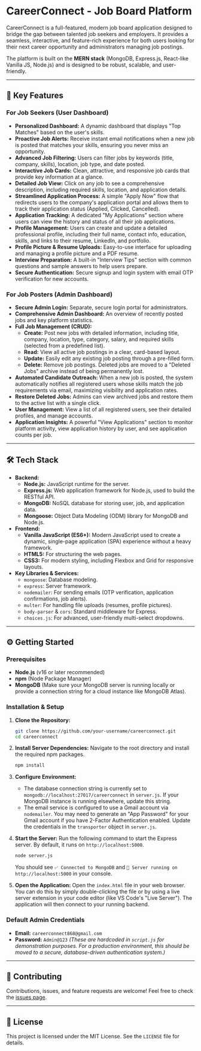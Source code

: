 # CareerConnect - Job Board Platform

CareerConnect is a full-featured, modern job board application designed to bridge the gap between talented job seekers and employers. It provides a seamless, interactive, and feature-rich experience for both users looking for their next career opportunity and administrators managing job postings.

The platform is built on the **MERN stack** (MongoDB, Express.js, React-like Vanilla JS, Node.js) and is designed to be robust, scalable, and user-friendly.

---

## 🚀 Key Features

### For Job Seekers (User Dashboard)
*   **Personalized Dashboard:** A dynamic dashboard that displays "Top Matches" based on the user's skills.
*   <!-- NEW -->
    **Proactive Job Alerts:** Receive instant email notifications when a new job is posted that matches your skills, ensuring you never miss an opportunity.
*   **Advanced Job Filtering:** Users can filter jobs by keywords (title, company, skills), location, job type, and date posted.
*   **Interactive Job Cards:** Clean, attractive, and responsive job cards that provide key information at a glance.
*   **Detailed Job View:** Click on any job to see a comprehensive description, including required skills, location, and application details.
*   **Streamlined Application Process:** A simple "Apply Now" flow that redirects users to the company's application portal and allows them to track their application status (Applied, Clicked, Cancelled).
*   **Application Tracking:** A dedicated "My Applications" section where users can view the history and status of all their job applications.
*   **Profile Management:** Users can create and update a detailed professional profile, including their full name, contact info, education, skills, and links to their resume, LinkedIn, and portfolio.
*   **Profile Picture & Resume Uploads:** Easy-to-use interface for uploading and managing a profile picture and a PDF resume.
*   **Interview Preparation:** A built-in "Interview Tips" section with common questions and sample answers to help users prepare.
*   **Secure Authentication:** Secure signup and login system with email OTP verification for new accounts.

### For Job Posters (Admin Dashboard)
*   **Secure Admin Login:** Separate, secure login portal for administrators.
*   **Comprehensive Admin Dashboard:** An overview of recently posted jobs and key platform statistics.
*   **Full Job Management (CRUD):**
    *   **Create:** Post new jobs with detailed information, including title, company, location, type, category, salary, and required skills (selected from a predefined list).
    *   **Read:** View all active job postings in a clear, card-based layout.
    *   **Update:** Easily edit any existing job posting through a pre-filled form.
    *   **Delete:** Remove job postings. Deleted jobs are moved to a "Deleted Jobs" archive instead of being permanently lost.
*   <!-- NEW -->
    **Automated Candidate Outreach:** When a new job is posted, the system automatically notifies all registered users whose skills match the job requirements via email, maximizing visibility and application rates.
*   **Restore Deleted Jobs:** Admins can view archived jobs and restore them to the active list with a single click.
*   **User Management:** View a list of all registered users, see their detailed profiles, and manage accounts.
*   **Application Insights:** A powerful "View Applications" section to monitor platform activity, view application history by user, and see application counts per job.

---

## 🛠️ Tech Stack

*   **Backend:**
    *   **Node.js:** JavaScript runtime for the server.
    *   **Express.js:** Web application framework for Node.js, used to build the RESTful API.
    *   **MongoDB:** NoSQL database for storing user, job, and application data.
    *   **Mongoose:** Object Data Modeling (ODM) library for MongoDB and Node.js.
*   **Frontend:**
    *   **Vanilla JavaScript (ES6+):** Modern JavaScript used to create a dynamic, single-page application (SPA) experience without a heavy framework.
    *   **HTML5:** For structuring the web pages.
    *   **CSS3:** For modern styling, including Flexbox and Grid for responsive layouts.
*   **Key Libraries & Services:**
    *   `mongoose`: Database modeling.
    *   `express`: Server framework.
    *   `nodemailer`: For sending emails (OTP verification, application confirmations, job alerts).
    *   `multer`: For handling file uploads (resumes, profile pictures).
    *   `body-parser` & `cors`: Standard middleware for Express.
    *   `choices.js`: For advanced, user-friendly multi-select dropdowns.

---

## ⚙️ Getting Started

### Prerequisites

*   **Node.js** (v16 or later recommended)
*   **npm** (Node Package Manager)
*   **MongoDB** (Make sure your MongoDB server is running locally or provide a connection string for a cloud instance like MongoDB Atlas).

### Installation & Setup

1.  **Clone the Repository:**
    ```bash
    git clone https://github.com/your-username/careerconnect.git
    cd careerconnect
    ```

2.  **Install Server Dependencies:**
    Navigate to the root directory and install the required npm packages.
    ```bash
    npm install
    ```

3.  **Configure Environment:**
    *   The database connection string is currently set to `mongodb://localhost:27017/careerconnect` in `server.js`. If your MongoDB instance is running elsewhere, update this string.
    *   The email service is configured to use a Gmail account via `nodemailer`. You may need to generate an "App Password" for your Gmail account if you have 2-Factor Authentication enabled. Update the credentials in the `transporter` object in `server.js`.

4.  **Start the Server:**
    Run the following command to start the Express server. By default, it runs on `http://localhost:5000`.
    ```bash
    node server.js
    ```
    You should see `✅ Connected to MongoDB` and `🚀 Server running on http://localhost:5000` in your console.

5.  **Open the Application:**
    Open the `index.html` file in your web browser. You can do this by simply double-clicking the file or by using a live server extension in your code editor (like VS Code's "Live Server"). The application will then connect to your running backend.

### Default Admin Credentials

*   **Email:** `careerconnect868@gmail.com`
*   **Password:** `Admin@123`
_(These are hardcoded in `script.js` for demonstration purposes. For a production environment, this should be moved to a secure, database-driven authentication system.)_

---

## 🤝 Contributing

Contributions, issues, and feature requests are welcome! Feel free to check the [issues page](https://github.com/your-username/careerconnect/issues).

---

## 📄 License

This project is licensed under the MIT License. See the `LICENSE` file for details.
